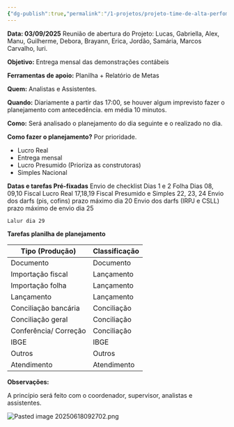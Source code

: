 ```yaml
---
{"dg-publish":true,"permalink":"/1-projetos/projeto-time-de-alta-perfomance/","dgPassFrontmatter":true,"created":"2025-09-03T09:12:28.018-03:00","updated":"2025-09-05T11:57:50.031-03:00"}
---
```


**Data: 03/09/2025**
Reunião de abertura do Projeto: Lucas, Gabriella, Alex, Manu, Guilherme, Debora, Brayann, Erica, Jordão, Samária, Marcos Carvalho, Iuri.

**Objetivo:** Entrega mensal das demonstrações contábeis

**Ferramentas de apoio:** Planilha + Relatório de Metas

**Quem:** Analistas e Assistentes.

**Quando:** Diariamente a partir das 17:00, se houver algum imprevisto fazer o planejamento com antecedência. em média 10 minutos.

**Como:** Será analisado o planejamento do dia seguinte e o realizado no dia.


**Como fazer o planejamento?** Por prioridade.

 - Lucro Real
 - Entrega mensal 
 - Lucro Presumido (Prioriza as construtoras)
 - Simples Nacional

**Datas e tarefas Pré-fixadas**
	Envio de checklist Dias 1 e 2
	Folha Dias 08, 09,10
	Fiscal Lucro Real 17,18,19
	Fiscal Presumido e Simples 22, 23, 24
	Envio dos darfs (pis, cofins) prazo máximo dia 20
	Envio dos darfs (IRPJ e CSLL) prazo máximo de envio dia 25
	
	Lalur dia 29



**Tarefas planilha de planejamento**

| Tipo (Produção)       | Classificação |
|-----------------------|---------------|
| Documento             | Documento     |
| Importação fiscal     | Lançamento    |
| Importação folha      | Lançamento    |
| Lançamento            | Lançamento    |
| Conciliação bancária  | Conciliação   |
| Conciliação geral     | Conciliação   |
| Conferência/ Correção | Conciliação   |
| IBGE                  | IBGE          |
| Outros                | Outros        |
| Atendimento           | Atendimento   |


**Observações:**

A princípio será feito com o coordenador, supervisor, analistas e assistentes.






![Pasted image 20250618092702.png](/img/user/4.%20ARQUIVOS/Pasted%20image%2020250618092702.png)